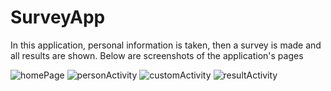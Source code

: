 # SurveyApp
 In this application, personal information is taken, then a survey is made and all results are shown.
 Below are screenshots of the application's pages
 
![homePage](https://github.com/fundaese/SurveyApp/assets/26959557/6e17bf0f-40d8-4a50-b2df-56a93587f435)
![personActivity](https://github.com/fundaese/SurveyApp/assets/26959557/ab0e728a-9c1e-45e2-8ae1-5fc7b0549faa)
![customActivity](https://github.com/fundaese/SurveyApp/assets/26959557/a672c0d7-0afa-433b-b83b-f983613a4a4a)
![resultActivity](https://github.com/fundaese/SurveyApp/assets/26959557/d7500a4e-1f38-4648-a601-e5ecabac0c67)
